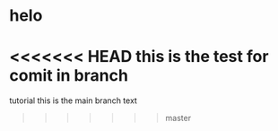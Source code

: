 # helo
<<<<<<< HEAD
this is the test for comit in branch
=======
tutorial
this is the main branch text
>>>>>>> master
